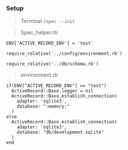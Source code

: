 ### Setup

> Terminal
`rspec --init`



> Spec_helper.rb

```
ENV['ACTIVE_RECORD_ENV'] = 'test'

require_relative('../config/environment.rb')

require_relative('../db/schema.rb')
```



> environment.rb

```
if(ENV["ACTIVE_RECORD_ENV"] == "test")
  ActiveRecord::Base.logger = nil
  ActiveRecord::Base.establish_connection(
    adapter: 'sqlite3',
    database: ":memory:"
  )
else
  ActiveRecord::Base.establish_connection(
    adapter: 'sqlite3',
    database: "db/development.sqlite"
  )
end
```